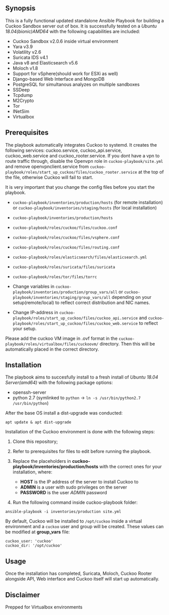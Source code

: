 ## Synopsis

This is a fully functional updated standalone Ansible Playbook for building a Cuckoo Sandbox server out of box. It is successfully tested on a _Ubuntu 18.04(bionic)AMD64_ with the following capabilities are included:

- Cuckoo Sandbox v2.0.6 inside virtual environment
- Yara v3.9
- Volatility v2.6
- Suricata IDS v4.1
- Java v8 and Elasticsearch v5.6
- Moloch v1.8
- Support for vSphere(should work for ESXi as well)
- Django-based Web Interface and MongoDB
- PostgreSQL for simultanous analyzes on multiple sandboxes
- SSDeep
- Tcpdump
- M2Crypto
- Tor
- INetSim
- Virtualbox

## Prerequisites
The playbook automatically integrates Cuckoo to systemd. It creates the following services: cuckoo.service, cuckoo_api.service, cuckoo_web.service and cuckoo_rooter.service. If you dont have a vpn to route traffic through, disable the Openvpn role in `cuckoo-playbook/site.yml` and remove openvpnclient.service from `cuckoo-playbook/roles/start_up_cuckoo/files/cuckoo_rooter.service` at the top of the file, otherwise Cuckoo will fail to start.

It is very important that you change the config files before you start the playbook.

- `cuckoo-playbook/inventories/production/hosts` (for remote installation) or `cuckoo-playbook/inventories/staging/hosts` (for local installation)

- `cuckoo-playbook/inventories/production/hosts`

- `cuckoo-playbook/roles/cuckoo/files/cuckoo.conf`

- `cuckoo-playbook/roles/cuckoo/files/vsphere.conf`

- `cuckoo-playbook/roles/cuckoo/files/routing.conf`

- `cuckoo-playbook/roles/elasticsearch/files/elasticsearch.yml`

- `cuckoo-playbook/roles/suricata/files/suricata`

- `cuckoo-playbook/roles/tor/files/torrc`

- Change variables in `cuckoo-playbook/inventories/production/group_vars/all` or `cuckoo-playbook/inventories/staging/group_vars/all` depending on your setup(remote/local) to reflect correct distribution and NIC names.

- Change IP-address in `cuckoo-playbook/roles/start_up_cuckoo/files/cuckoo_api.service` and `cuckoo-playbook/roles/start_up_cuckoo/files/cuckoo_web.service` to reflect your setup.

Please add the cuckoo VM image in .ovf format in the `cuckoo-playbook/roles/virtualbox/files/cuckoovm/` directory. Then this will be automatically placed in the correct directory.

## Installation

The playbook aims to succesfully install to a fresh install of _Ubuntu 18.04 Server(amd64)_ with the following package options:

- openssh-server
- python 2.7 (symlinked to `python` -> `ln -s /usr/bin/python2.7 /usr/bin/python`)

After the base OS install a dist-upgrade was conducted:

`apt update & apt dist-upgrade`

Installation of the Cuckoo environment is done with the following steps:
1. Clone this repository;

2. Refer to prerequisites for files to edit before running the playbook.

3. Replace the placeholders in **cuckoo-playbook/inventories/production/hosts** with the correct ones for your installation, where:

    - **HOST** is the IP address of the server to install Cuckoo to
    - **ADMIN** is a user with sudo privileges on the server
    - **PASSWORD** is the user _ADMIN_ password

4. Run the following command inside cuckoo-playbook folder:

```
ansible-playbook -i inventories/production site.yml
```

By default, Cuckoo will be installed to `/opt/cuckoo` inside a virtual environment and a `cuckoo` user and group will be created. These values can be modified at **group_vars** file:

    cuckoo_user: 'cuckoo'
    cuckoo_dir: '/opt/cuckoo'

## Usage

Once the installation has completed, Suricata, Moloch, Cuckoo Rooter alongside API, Web interface and Cuckoo itself will start up automatically.

## Disclaimer

Prepped for Virtualbox environments
